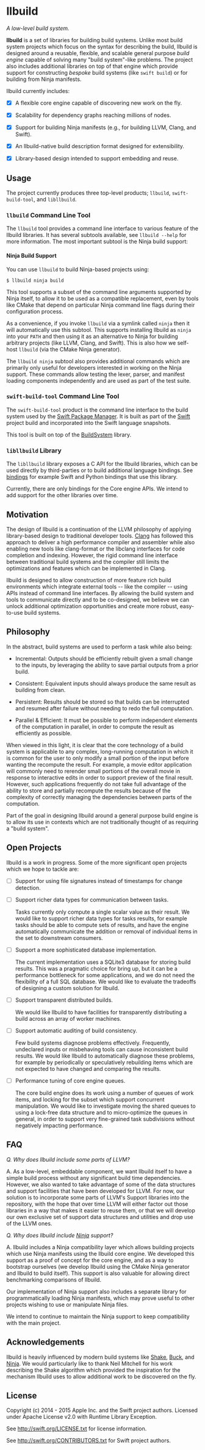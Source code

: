 llbuild
=======

*A low-level build system.*

**llbuild** is a set of libraries for building build systems. Unlike most build
system projects which focus on the syntax for describing the build, llbuild is
designed around a reusable, flexible, and scalable general purpose *build
engine* capable of solving many "build system"-like problems. The project also
includes additional libraries on top of that engine which provide support for
constructing *bespoke* build systems (like `swift build`) or for building from
Ninja manifests.

llbuild currently includes:

- [x] A flexible core engine capable of discovering new work on the fly.

- [x] Scalability for dependency graphs reaching millions of nodes.

- [x] Support for building Ninja manifests (e.g., for building LLVM, Clang, and
  Swift).

- [x] An llbuild-native build description format designed for extensibility.

- [x] Library-based design intended to support embedding and reuse.


Usage
-----

The project currently produces three top-level products; `llbuild`, `swift-build-tool`,
and `libllbuild`.

### `llbuild` Command Line Tool

The `llbuild` tool provides a command line interface to various feature of the
llbuild libraries. It has several subtools available, see `llbuild --help` for
more information. The most important subtool is the Ninja build support:

#### Ninja Build Support

You can use `llbuild` to build Ninja-based projects using:

```shell
$ llbuild ninja build
```

This tool supports a subset of the command line arguments supported by Ninja
itself, to allow it to be used as a compatible replacement, even by tools like
CMake that depend on particular Ninja command line flags during their
configuration process.

As a convenience, if you invoke `llbuild` via a symlink called `ninja` then it
will automatically use this subtool. This supports installing llbuild as `ninja`
into your `PATH` and then using it as an alternative to Ninja for building
arbitrary projects (like LLVM, Clang, and Swift). This is also how we self-host
`llbuild` (via the CMake Ninja generator).

The `llbuild ninja` subtool also provides additional commands which are
primarily only useful for developers interested in working on the Ninja
support. These commands allow testing the lexer, parser, and manifest loading
components independently and are used as part of the test suite.

### `swift-build-tool` Command Line Tool

The `swift-build-tool` product is the command line interface to the build system
used by the [Swift Package Manager](https://swift.org/package-manager/). It is
built as part of the [Swift](https://swift.org) project build and incorporated
into the Swift language snapshots.

This tool is built on top of the [BuildSystem](buildsystem/) library.

### `libllbuild` Library

The `libllbuild` library exposes a C API for the llbuild libraries, which can be
used directly by third-parties or to build additional language bindings. See
[bindings](bindings/) for example Swift and Python bindings that use this
library.

Currently, there are only bindings for the Core engine APIs. We intend to add
support for the other libraries over time.


Motivation
----------

The design of llbuild is a continuation of the LLVM philosophy of applying
library-based design to traditional developer tools.
[Clang](http://clang.llvm.org) has followed this approach to deliver a high
performance compiler and assembler while also enabling new tools like
clang-format or the libclang interfaces for code completion and
indexing. However, the rigid command line interface between traditional build
systems and the compiler still limits the optimizations and features which can
be implemented in Clang.

llbuild is designed to allow construction of more feature rich build
environments which integrate external tools -- like the compiler -- using APIs
instead of command line interfaces. By allowing the build system and tools to
communicate directly and to be co-designed, we believe we can unlock additional
optimization opportunities and create more robust, easy-to-use build systems.


Philosophy
----------

In the abstract, build systems are used to perform a task while also being:

* Incremental: Outputs should be efficiently rebuilt given a small change to the
  inputs, by leveraging the ability to save partial outputs from a prior build.

* Consistent: Equivalent inputs should always produce the same result as building from clean.
  
* Persistent: Results should be stored so that builds can be interrupted and
  resumed after failure without needing to redo the full computation.

* Parallel & Efficient: It must be possible to perform independent elements of
  the computation in parallel, in order to compute the result as efficiently as
  possible.

When viewed in this light, it is clear that the core technology of a build
system is applicable to any complex, long-running computation in which it is
common for the user to only modify a small portion of the input before wanting
the recompute the result. For example, a movie editor application will commonly
need to rerender small portions of the overall movie in response to interactive
edits in order to support preview of the final result. However, such
applications frequently do not take full advantage of the ability to store and
partially recompute the results because of the complexity of correctly managing
the dependencies between parts of the computation.

Part of the goal in designing llbuild around a general purpose build engine is
to allow its use in contexts which are not traditionally thought of as requiring
a "build system".


Open Projects
-------------

llbuild is a work in progress. Some of the more significant open projects which
we hope to tackle are:

- [ ] Support for using file signatures instead of timestamps for change detection.

- [ ] Support richer data types for communication between tasks.

  Tasks currently only compute a single scalar value as their result. We
  would like to support richer data types for tasks results, for example tasks
  should be able to compute sets of results, and have the engine automatically
  communicate the addition or removal of individual items in the set to
  downstream consumers.

- [ ] Support a more sophisticated database implementation.

  The current implementation uses a SQLite3 database for storing build
  results. This was a pragmatic choice for bring up, but it can be a performance
  bottleneck for some applications, and we do not need the flexibility of a full
  SQL database. We would like to evaluate the tradeoffs of designing a custom
  solution for llbuild.

- [ ] Support transparent distributed builds.

  We would like llbuild to have facilities for transparently distributing a
  build across an array of worker machines.

- [ ] Support automatic auditing of build consistency.

  Few build systems diagnose problems effectively. Frequently, undeclared inputs
  or misbehaving tools can cause inconsistent build results. We would like
  llbuild to automatically diagnose these problems, for example by periodically or
  speculatively rebuilding items which are not expected to have changed and
  comparing the results.

- [ ] Performance tuning of core engine queues.

  The core build engine does its work using a number of queues of work items,
  and locking for the subset which support concurrent manipulation. We would
  like to investigate moving the shared queues to using a lock-free data
  structure and to micro-optimize the queues in general, in order to support
  very fine-grained task subdivisions without negatively impacting performance.


FAQ
---

*Q. Why does llbuild include some parts of LLVM?*

A. As a low-level, embeddable component, we want llbuild itself to have a
simple build process without any significant build time dependencies. However,
we also wanted to take advantage of some of the data structures and support
facilities that have been developed for LLVM. For now, our solution is to
incorporate some parts of LLVM's Support libraries into the repository, with the
hope that over time LLVM will either factor out those libraries in a way that
makes it easier to reuse them, or that we will develop our own exclusive set of
support data structures and utilities and drop use of the LLVM ones.

*Q. Why does llbuild include [Ninja](https://ninja-build.org) support?*

A. llbuild includes a Ninja compatibility layer which allows building projects
which use Ninja manifests using the llbuild core engine. We developed this
support as a proof of concept for the core engine, and as a way to bootstrap
ourselves (we develop llbuild using the CMake Ninja generator and llbuild to
build itself). This support is also valuable for allowing direct benchmarking
comparisons of llbuild.

Our implementation of Ninja support also includes a separate library for
programmatically loading Ninja manifests, which may prove useful to other
projects wishing to use or manipulate Ninja files.

We intend to continue to maintain the Ninja support to keep compatibility with
the main project.


Acknowledgements
----------------

llbuild is heavily influenced by modern build systems like
[Shake](http://shakebuild.com), [Buck](https://buckbuild.com), and
[Ninja](https://ninja-build.org). We would particularly like to thank Neil
Mitchell for his work describing the Shake algorithm which provided the
inspiration for the mechanism llbuild uses to allow additional work to be
discovered on the fly.


License
-------

Copyright (c) 2014 - 2015 Apple Inc. and the Swift project authors.
Licensed under Apache License v2.0 with Runtime Library Exception.

See http://swift.org/LICENSE.txt for license information.

See http://swift.org/CONTRIBUTORS.txt for Swift project authors.
